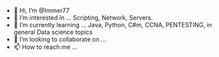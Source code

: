 - 👋 Hi, I’m @Immer77
- 👀 I’m interested in ... Scripting, Network, Servers.
- 🌱 I’m currently learning ... Java, Python, C#m, CCNA, PENTESTING, in general Data science topics
- 💞️ I’m looking to collaborate on ... 
- 📫 How to reach me ...

<!---
Immer77/Immer77 is a ✨ special ✨ repository because its `README.md` (this file) appears on your GitHub profile.
You can click the Preview link to take a look at your changes.
--->
